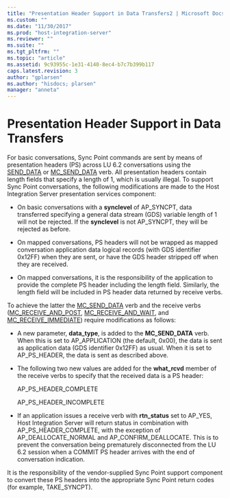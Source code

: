 ```yaml
---
title: "Presentation Header Support in Data Transfers2 | Microsoft Docs"
ms.custom: ""
ms.date: "11/30/2017"
ms.prod: "host-integration-server"
ms.reviewer: ""
ms.suite: ""
ms.tgt_pltfrm: ""
ms.topic: "article"
ms.assetid: 9c93955c-1e31-4140-8ec4-b7c7b399b117
caps.latest.revision: 3
author: "gplarsen"
ms.author: "hisdocs; plarsen"
manager: "anneta"
---
```

# Presentation Header Support in Data Transfers
For basic conversations, Sync Point commands are sent by means of presentation headers (PS) across LU 6.2 conversations using the [SEND_DATA](./send-data1.md) or [MC_SEND_DATA](./mc-send-data1.md) verb. All presentation headers contain length fields that specify a length of 1, which is usually illegal. To support Sync Point conversations, the following modifications are made to the Host Integration Server presentation services component:  
  
-   On basic conversations with a **synclevel** of AP_SYNCPT, data transferred specifying a general data stream (GDS) variable length of 1 will not be rejected. If the **synclevel** is not AP_SYNCPT, they will be rejected as before.  
  
-   On mapped conversations, PS headers will not be wrapped as mapped conversation application data logical records (with GDS identifier 0x12FF) when they are sent, or have the GDS header stripped off when they are received.  
  
-   On mapped conversations, it is the responsibility of the application to provide the complete PS header including the length field. Similarly, the length field will be included in PS header data returned by receive verbs.  
  
 To achieve the latter the [MC_SEND_DATA](./mc-send-data1.md) verb and the receive verbs ([MC_RECEIVE_AND_POST](./mc-receive-and-post2.md), [MC_RECEIVE_AND_WAIT](./mc-receive-and-wait2.md), and [MC_RECEIVE_IMMEDIATE](./mc-receive-immediate2.md)) require modifications as follows:  
  
-   A new parameter, **data_type**, is added to the **MC_SEND_DATA** verb. When this is set to AP_APPLICATION (the default, 0x00), the data is sent as application data (GDS identifier 0x12FF) as usual. When it is set to AP_PS_HEADER, the data is sent as described above.  
  
-   The following two new values are added for the **what_rcvd** member of the receive verbs to specify that the received data is a PS header:  
  
     AP_PS_HEADER_COMPLETE  
  
     AP_PS_HEADER_INCOMPLETE  
  
-   If an application issues a receive verb with **rtn_status** set to AP_YES, Host Integration Server will return status in combination with AP_PS_HEADER_COMPLETE, with the exception of AP_DEALLOCATE_NORMAL and AP_CONFIRM_DEALLOCATE. This is to prevent the conversation being prematurely disconnected from the LU 6.2 session when a COMMIT PS header arrives with the end of conversation indication.  
  
 It is the responsibility of the vendor-supplied Sync Point support component to convert these PS headers into the appropriate Sync Point return codes (for example, TAKE_SYNCPT).
